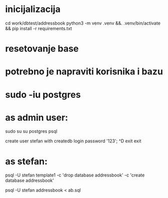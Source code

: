 # inicijalizacija

cd work/dbtest/addressbook
python3 -m venv .venv &&. .venv/bin/activate && pip install -r requirements.txt

# resetovanje base

# potrebno je napraviti korisnika i bazu 

# sudo -iu postgres

# as admin user:
sudo su
su postgres
psql

create user stefan with createdb login password '123';
^D
exit
exit

# as stefan:

psql -U stefan template1 -c 'drop database addressbook' -c 'create database addressbook'

psql -U stefan addressbook < ab.sql 

